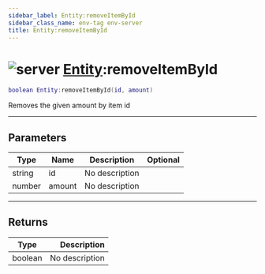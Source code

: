```yaml
---
sidebar_label: Entity:removeItemById
sidebar_class_name: env-tag env-server
title: Entity:removeItemById
---
```


# <img src='/img/wiki/server.png' alt='server' data-tag='env-tag' /> [Entity](../entity/README.md):removeItemById

```lua
boolean Entity:removeItemById(id, amount)
```

Removes the given amount by item id<br/>

-----------------
## Parameters

| Type   | Name | Description | Optional |
| ------ | ---- | ----------- | -------: |
| string | id | No description |   |
| number | amount | No description |   |

-----------------
## Returns

| Type   | Description |
| ------ | ----------: |
| boolean | No description |
